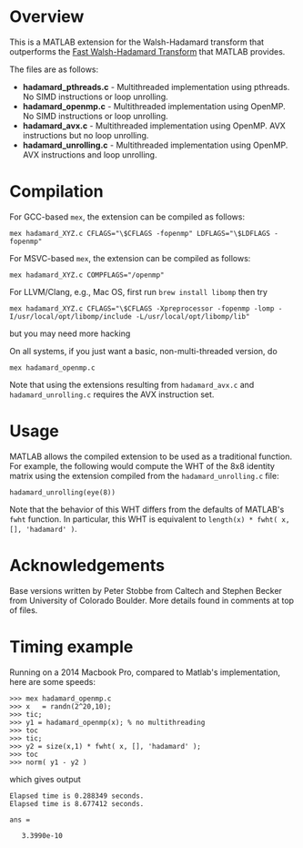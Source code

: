 # Overview
This is a MATLAB extension for the Walsh-Hadamard transform that outperforms the [Fast Walsh-Hadamard Transform](https://www.mathworks.com/help/signal/ref/fwht.html) that MATLAB provides.

The files are as follows:
* **hadamard_pthreads.c** - Multithreaded implementation using pthreads. No SIMD instructions or loop unrolling.
* **hadamard_openmp.c** - Multithreaded implementation using OpenMP.  No SIMD instructions or loop unrolling.
* **hadamard_avx.c** - Multithreaded implementation using OpenMP. AVX instructions but no loop unrolling.
* **hadamard_unrolling.c** - Multithreaded implementation using OpenMP. AVX instructions and loop unrolling.

# Compilation
For GCC-based `mex`, the extension can be compiled as follows:
```
mex hadamard_XYZ.c CFLAGS="\$CFLAGS -fopenmp" LDFLAGS="\$LDFLAGS -fopenmp"
```
For MSVC-based `mex`, the extension can be compiled as follows:
```
mex hadamard_XYZ.c COMPFLAGS="/openmp"
```

For LLVM/Clang, e.g., Mac OS, first run `brew install libomp` then try
```
mex hadamard_XYZ.c CFLAGS="\$CFLAGS -Xpreprocessor -fopenmp -lomp -I/usr/local/opt/libomp/include -L/usr/local/opt/libomp/lib"
```
but you may need more hacking

On all systems, if you just want a basic, non-multi-threaded version, do
```
mex hadamard_openmp.c
```

Note that using the extensions resulting from `hadamard_avx.c` and `hadamard_unrolling.c` requires the AVX instruction set.

# Usage
MATLAB allows the compiled extension to be used as a traditional function. For example, the following would compute the WHT of the 8x8 identity matrix using the extension compiled from the `hadamard_unrolling.c` file:
```
hadamard_unrolling(eye(8))
```
Note that the behavior of this WHT differs from the defaults of MATLAB's `fwht` function. In particular, this WHT is equivalent to `length(x) * fwht( x, [], 'hadamard' )`.

# Acknowledgements
Base versions written by Peter Stobbe from Caltech and Stephen Becker from University of Colorado Boulder. More details found in comments at top of files.

# Timing example
Running on a 2014 Macbook Pro, compared to Matlab's implementation, here are some speeds:
```
>>> mex hadamard_openmp.c
>>> x   = randn(2^20,10);
>>> tic;
>>> y1 = hadamard_openmp(x); % no multithreading
>>> toc
>>> tic;
>>> y2 = size(x,1) * fwht( x, [], 'hadamard' );
>>> toc
>>> norm( y1 - y2 )
```
which gives output
```
Elapsed time is 0.288349 seconds.
Elapsed time is 8.677412 seconds.

ans =

   3.3990e-10
```
